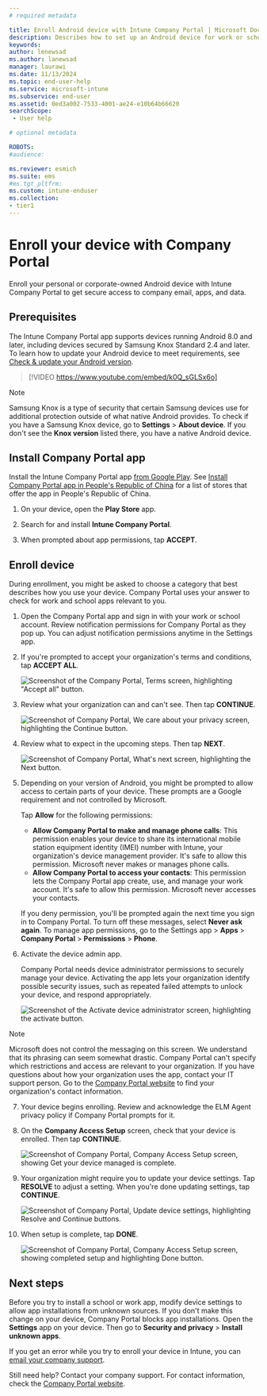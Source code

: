 ```yaml
---
# required metadata

title: Enroll Android device with Intune Company Portal | Microsoft Docs
description: Describes how to set up an Android device for work or school with the Company Portal app. 
keywords:
author: lenewsad
ms.author: lanewsad
manager: laurawi
ms.date: 11/13/2024
ms.topic: end-user-help
ms.service: microsoft-intune
ms.subservice: end-user
ms.assetid: 0ed3a002-7533-4001-ae24-e10b64b66620
searchScope:
 - User help

# optional metadata

ROBOTS:  
#audience:

ms.reviewer: esmich
ms.suite: ems  
#ms.tgt_pltfrm:
ms.custom: intune-enduser
ms.collection:
- tier1
---
```


# Enroll your device with Company Portal  
Enroll your personal or corporate-owned Android device with Intune Company Portal to get secure access to company email, apps, and data.  

## Prerequisites  
The Intune Company Portal app supports devices running Android 8.0 and later, including devices secured by Samsung Knox Standard 2.4 and later. To learn how to update your Android device to meet requirements, see [Check & update your Android version](https://support.google.com/android/answer/7680439).  
  
> [!VIDEO https://www.youtube.com/embed/k0Q_sGLSx6o]

> [!NOTE]
> Samsung Knox is a type of security that certain Samsung devices use for additional protection outside of what native Android provides. To check if you have a Samsung Knox device, go to **Settings** > **About device**. If you don't see the **Knox version** listed there, you have a native Android device.  

## Install Company Portal app  
Install the Intune Company Portal app [from Google Play](https://play.google.com/store/apps/details?id=com.microsoft.windowsintune.companyportal). See [Install Company Portal app in People's Republic of China](install-company-portal-android-china.md) for a list of stores that offer the app in People's Republic of China.

1. On your device, open the **Play Store** app.

2. Search for and install **Intune Company Portal**.  

3. When prompted about app permissions, tap **ACCEPT**.  

## Enroll device  
During enrollment, you might be asked to choose a category that best describes how you use your device. Company Portal uses your answer to check for work and school apps relevant to you.  

1. Open the Company Portal app and sign in with your work or school account. Review notification permissions for Company Portal as they pop up. You can adjust notification permissions anytime in the Settings app.  

2. If you're prompted to accept your organization's terms and conditions, tap **ACCEPT ALL**.  

   ![Screenshot of the Company Portal, Terms screen, highlighting "Accept all" button.](./media/enroll-device-android-company-portal/accept-terms-1911.png)


3. Review what your organization can and can't see. Then tap **CONTINUE**.


    ![Screenshot of Company Portal, We care about your privacy screen, highlighting the Continue button.](./media/enroll-device-android-company-portal/android-privacy-screen-1911.png)

4. Review what to expect in the upcoming steps. Then tap **NEXT**.  

    ![Screenshot of Company Portal, What's next screen, highlighting the Next button.](./media/enroll-device-android-company-portal/android-whats-next-1911.png)


5. Depending on your version of Android, you might be prompted to allow access to certain parts of your device. These prompts are a Google requirement and not controlled by Microsoft.  

    Tap **Allow** for the following permissions:  
    * **Allow Company Portal to make and manage phone calls**: This permission enables your device to share its international mobile station equipment identity (IMEI) number with Intune, your organization's device management provider. It's safe to allow this permission. Microsoft never makes or manages phone calls.  
    * **Allow Company Portal to access your contacts**: This permission lets the Company Portal app create, use, and manage your work account. It's safe to allow this permission. Microsoft never accesses your contacts. 

    If you deny permission, you'll be prompted again the next time you sign in to Company Portal. To turn off these messages, select **Never ask again**. To manage app permissions, go to the Settings app > **Apps** > **Company Portal** > **Permissions** > **Phone**.  

6. Activate the device admin app. 

    Company Portal needs device administrator permissions to securely manage your device. Activating the app lets your organization identify possible security issues, such as repeated failed attempts to unlock your device, and respond appropriately.  

    ![Screenshot of the Activate device administrator screen, highlighting the activate button.](./media/enroll-device-android-company-portal/activate-device-administrator-1911.png)

> [!NOTE]
> Microsoft does not control the messaging on this screen. We understand that its phrasing can seem somewhat drastic. Company Portal can't specify which restrictions and access are relevant to your organization. If you have questions about how your organization uses the app, contact your IT support person. Go to the [Company Portal website](https://go.microsoft.com/fwlink/?linkid=2010980) to find your organization's contact information.  


7. Your device begins enrolling. Review and acknowledge the ELM Agent privacy policy if Company Portal prompts for it.   

8. On the **Company Access Setup** screen, check that your device is enrolled. Then tap **CONTINUE**.  

    ![Screenshot of Company Portal, Company Access Setup screen, showing Get your device managed is complete.](./media/enroll-device-android-company-portal/update-settings-1911.png)

9. Your organization might require you to update your device settings. Tap **RESOLVE** to adjust a setting. When you're done updating settings, tap **CONTINUE**.  

   ![Screenshot of Company Portal, Update device settings, highlighting Resolve and Continue buttons.](./media/enroll-device-android-company-portal/resolve-settings-1911.png)

10. When setup is complete, tap **DONE**.    

    ![Screenshot of Company Portal, Company Access Setup screen, showing completed setup and highlighting Done button.](./media/enroll-device-android-company-portal/android-enrollment-done-1911.png)

## Next steps  

Before you try to install a school or work app, modify device settings to allow app installations from unknown sources. If you don't make this change on your device, Company Portal blocks app installations. Open the **Settings** app on your device. Then go to **Security and privacy** > **Install unknown apps**.  

If you get an error while you try to enroll your device in Intune, you can [email your company support](send-logs-to-your-it-admin-by-email-android.md).  

Still need help? Contact your company support. For contact information, check the [Company Portal website](https://go.microsoft.com/fwlink/?linkid=2010980).  
